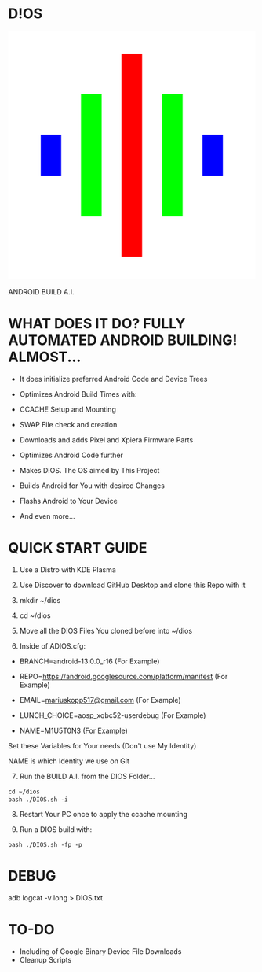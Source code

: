 <p align="center">

# D!OS

![DIOS IMAGE](https://github.com/DEV-ICE-SOFTWARE-TECHNOLOGIES/DIOS/blob/main/DIOS.png)

ANDROID BUILD A.I.

</p>

# WHAT DOES IT DO? FULLY AUTOMATED ANDROID BUILDING! ALMOST...

- It does initialize preferred Android Code and Device Trees

- Optimizes Android Build Times with:
- CCACHE Setup and Mounting
- SWAP File check and creation

- Downloads and adds Pixel and Xpiera Firmware Parts

- Optimizes Android Code further

- Makes DIOS. The OS aimed by This Project

- Builds Android for You with desired Changes

- Flashs Android to Your Device

- And even more...


# QUICK START GUIDE

1. Use a Distro with KDE Plasma

2. Use Discover to download GitHub Desktop and clone this Repo with it

3. mkdir ~/dios

4. cd ~/dios

5. Move all the DIOS Files You cloned before into ~/dios

6. Inside of ADIOS.cfg:

- BRANCH=android-13.0.0_r16 (For Example)

- REPO=https://android.googlesource.com/platform/manifest  (For Example)

- EMAIL=mariuskopp517@gmail.com  (For Example)

- LUNCH_CHOICE=aosp_xqbc52-userdebug  (For Example)

- NAME=M1U5T0N3  (For Example)


Set these Variables for Your needs (Don't use My Identity)

NAME is which Identity we use on Git


7. Run the BUILD A.I. from the DIOS Folder...
```
cd ~/dios
bash ./DIOS.sh -i
```
8. Restart Your PC once to apply the ccache mounting

9. Run a DIOS build with:
```
bash ./DIOS.sh -fp -p
```
# DEBUG

adb logcat -v long > DIOS.txt 

# TO-DO

- Including of Google Binary Device File Downloads
- Cleanup Scripts
